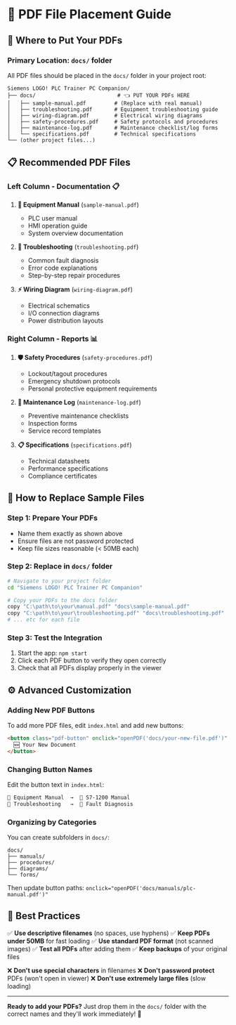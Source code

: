 # 📁 PDF File Placement Guide

## 📍 Where to Put Your PDFs

### **Primary Location**: `docs/` folder
All PDF files should be placed in the `docs/` folder in your project root:

```
Siemens LOGO! PLC Trainer PC Companion/
├── docs/                          # 👈 PUT YOUR PDFs HERE
│   ├── sample-manual.pdf         # (Replace with real manual)
│   ├── troubleshooting.pdf       # Equipment troubleshooting guide
│   ├── wiring-diagram.pdf        # Electrical wiring diagrams
│   ├── safety-procedures.pdf     # Safety protocols and procedures
│   ├── maintenance-log.pdf       # Maintenance checklist/log forms
│   └── specifications.pdf        # Technical specifications
└── (other project files...)
```

## 📋 Recommended PDF Files

### **Left Column - Documentation** 📋
1. **📖 Equipment Manual** (`sample-manual.pdf`)
   - PLC user manual
   - HMI operation guide
   - System overview documentation

2. **🔧 Troubleshooting** (`troubleshooting.pdf`)
   - Common fault diagnosis
   - Error code explanations
   - Step-by-step repair procedures

3. **⚡ Wiring Diagram** (`wiring-diagram.pdf`)
   - Electrical schematics
   - I/O connection diagrams
   - Power distribution layouts

### **Right Column - Reports** 📊
1. **🛡️ Safety Procedures** (`safety-procedures.pdf`)
   - Lockout/tagout procedures
   - Emergency shutdown protocols
   - Personal protective equipment requirements

2. **📝 Maintenance Log** (`maintenance-log.pdf`)
   - Preventive maintenance checklists
   - Inspection forms
   - Service record templates

3. **📋 Specifications** (`specifications.pdf`)
   - Technical datasheets
   - Performance specifications
   - Compliance certificates

## 🔄 How to Replace Sample Files

### **Step 1**: Prepare Your PDFs
- Name them exactly as shown above
- Ensure files are not password protected
- Keep file sizes reasonable (< 50MB each)

### **Step 2**: Replace in `docs/` folder
```bash
# Navigate to your project folder
cd "Siemens LOGO! PLC Trainer PC Companion"

# Copy your PDFs to the docs folder
copy "C:\path\to\your\manual.pdf" "docs\sample-manual.pdf"
copy "C:\path\to\your\troubleshooting.pdf" "docs\troubleshooting.pdf"
# ... etc for each file
```

### **Step 3**: Test the Integration
1. Start the app: `npm start`
2. Click each PDF button to verify they open correctly
3. Check that all PDFs display properly in the viewer

## ⚙️ Advanced Customization

### **Adding New PDF Buttons**
To add more PDF files, edit `index.html` and add new buttons:

```html
<button class="pdf-button" onclick="openPDF('docs/your-new-file.pdf')" style="...">
  🆕 Your New Document
</button>
```

### **Changing Button Names**
Edit the button text in `index.html`:
```html
📖 Equipment Manual  →  📖 S7-1200 Manual
🔧 Troubleshooting   →  🔧 Fault Diagnosis
```

### **Organizing by Categories**
You can create subfolders in `docs/`:
```
docs/
├── manuals/
├── procedures/
├── diagrams/
└── forms/
```

Then update button paths: `onclick="openPDF('docs/manuals/plc-manual.pdf')"`

## 🎯 Best Practices

✅ **Use descriptive filenames** (no spaces, use hyphens)
✅ **Keep PDFs under 50MB** for fast loading
✅ **Use standard PDF format** (not scanned images)
✅ **Test all PDFs** after adding them
✅ **Keep backups** of your original files

❌ **Don't use special characters** in filenames
❌ **Don't password protect** PDFs (won't open in viewer)
❌ **Don't use extremely large files** (slow loading)

---

**Ready to add your PDFs?** Just drop them in the `docs/` folder with the correct names and they'll work immediately! 🚀 